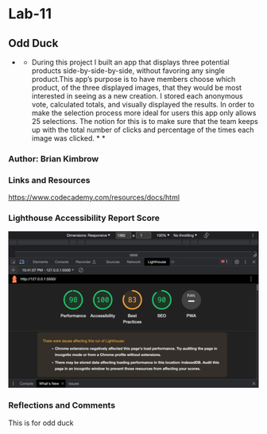 # Lab-11

## Odd Duck


* * During this project I built an app that displays three potential products side-by-side-by-side, without favoring any single product.This app’s purpose is to have members choose which product, of the three displayed images, that they would be most interested in seeing as a new creation. I stored each anonymous vote, calculated totals, and visually displayed the results. In order to make the selection process more ideal for users  this app only allows 25 selections. The notion for this is to make sure that the team keeps up with the total number of clicks and percentage of the times each image was clicked. * *

### Author: Brian Kimbrow

### Links and Resources

https://www.codecademy.com/resources/docs/html


### Lighthouse Accessibility Report Score


![Light House](<Screen Shot 2023-06-15 at 10.42.17 PM.png>)


### Reflections and Comments

This is for odd duck
